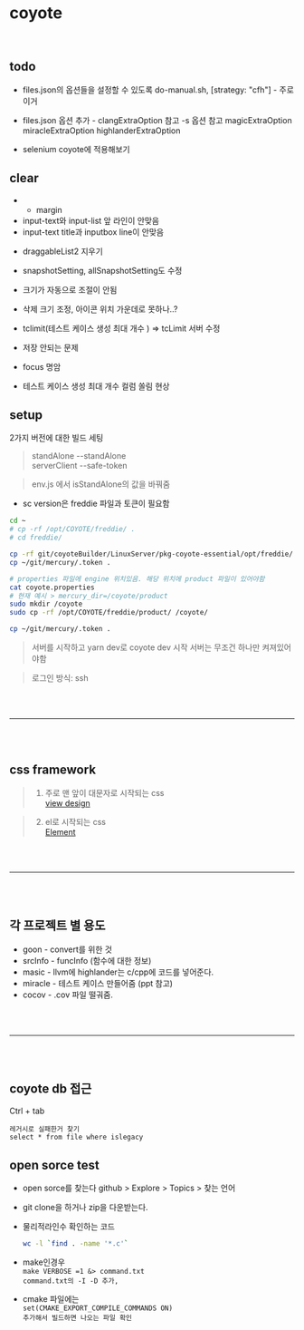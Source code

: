 # coyote

<br/>

## todo

- files.json의 옵션들을 설정할 수 있도록
  do-manual.sh, [strategy: "cfh"] - 주로 이거
- files.json 옵션 추가 - clangExtraOption 참고 -s 옵션 참고
  magicExtraOption
  miracleExtraOption
  highlanderExtraOption

- selenium coyote에 적용해보기

## clear

- - margin
- input-text와 input-list 앞 라인이 안맞음
- input-text title과 inputbox line이 안맞음

* draggableList2 지우기
* snapshotSetting, allSnapshotSetting도 수정
* 크기가 자동으로 조절이 안됨
* 삭제 크기 조정, 아이콘 위치 가운데로 못하나..?

* tclimit(테스트 케이스 생성 최대 개수 ) => tcLimit 서버 수정
* 저장 안되는 문제
* focus 명암
* 테스트 케이스 생성 최대 개수 컬럼 쏠림 현상

## setup

2가지 버전에 대한 빌드 세팅

> standAlone --standAlone  
> serverClient --safe-token

> env.js 에서 isStandAlone의 값을 바꿔줌

- sc version은 freddie 파일과 토큰이 필요함

```bash
cd ~
# cp -rf /opt/COYOTE/freddie/ .
# cd freddie/

cp -rf git/coyoteBuilder/LinuxServer/pkg-coyote-essential/opt/freddie/ .
cp ~/git/mercury/.token .

# properties 파일에 engine 위치있음. 해당 위치에 product 파일이 있어야함
cat coyote.properties
# 현재 예시 > mercury_dir=/coyote/product
sudo mkdir /coyote
sudo cp -rf /opt/COYOTE/freddie/product/ /coyote/

cp ~/git/mercury/.token .
```

> 서버를 시작하고 yarn dev로 coyote dev 시작
> 서버는 무조건 하나만 켜져있어야함

> 로그인 방식: ssh

<br/><br/>

---

<br/><br/>

## css framework

> 1. 주로 맨 앞이 대문자로 시작되는 css  
>    [view design](https://www.iviewui.com/)

> 2. el로 시작되는 css  
>    [Element](https://element.eleme.io/#/en-US/component/installation)

<br/><br/>

---

<br/><br/>

## 각 프로젝트 별 용도

- goon - convert를 위한 것
- srcInfo - funcInfo (함수에 대한 정보)
- masic - llvm에 highlander는 c/cpp에 코드를 넣어준다.
- miracle - 테스트 케이스 만들어줌 (ppt 참고)
- cocov - .cov 파일 떨궈줌.

<br/><br/>

---

<br/><br/>

## coyote db 접근

Ctrl + tab

```
레거시로 실패한거 찾기
select * from file where islegacy
```

## open sorce test

- open sorce를 찾는다
  github > Explore > Topics > 찾는 언어

- git clone을 하거나 zip을 다운받는다.
- 물리적라인수 확인하는 코드

  ```bash
  wc -l `find . -name '*.c'`
  ```

- make인경우  
  `make VERBOSE =1 &> command.txt`  
  `command.txt의 -I -D 추가, `

- cmake 파일에는  
  `set(CMAKE_EXPORT_COMPILE_COMMANDS ON)`  
  `추가해서 빌드하면 나오는 파일 확인`
